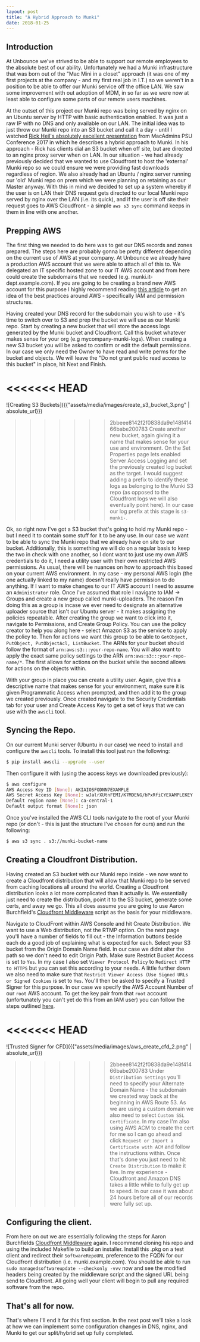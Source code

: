 ```yaml
---
layout: post
title: "A Hybrid Approach to Munki"
date: 2018-01-25
---
```


## Introduction

At Unbounce we've strived to be able to support our remote employees to the absolute best of our ability. Unfortunately we had a Munki infrastructure that was born out of the "Mac Mini in a closet" approach (it was one of my first projects at the company - and my first real job in I.T.) so we weren't in a position to be able to offer our Munki service off the office LAN. We saw some improvement with out adoption of MDM, in so far as we were now at least able to configure some parts of our remote users machines. 

At the outset of this project our Munki repo was being served by nginx on an Ubuntu server by HTTP with basic authentication enabled. It was just a raw IP with no DNS and only available on our LAN. The initial idea was to just throw our Munki repo into an S3 bucket and call it a day - until I watched [Rick Heil's absolutely excellent presentation][1] from MacAdmins PSU Conference 2017 in which he describes a hybrid approach to Munki. In his approach - Rick has clients dial an S3 bucket when off site, but are directed to an nginx proxy server when on LAN. In our situation - we had already previously decided that we wanted to use Cloudfront to host the 'external' Munki repo so we could ensure we were providing fast downloads regardless of region. We also already had an Ubuntu / nginx server running our 'old' Munki repo on prem which we were planning on retaining as our Master anyway. With this in mind we decided to set up a system whereby if the user is on LAN their DNS request gets directed to our local Munki repo served by nginx over the LAN (i.e. its quick), and if the user is off site their request goes to AWS Cloudfront - a simple `aws s3 sync` command keeps in them in line with one another. 

## Prepping AWS

The first thing we needed to do here was to get our DNS records and zones prepared. The steps here are probably gonna be pretty different depending on the current use of AWS at your company. At Unbounce we already have a production AWS account that we were able to attach all of this to. We delegated an IT specific hosted zone to our IT AWS account and from here could create the subdomains that we needed (e.g. munki.it-dept.example.com). If you are going to be creating a brand new AWS account for this purpose I highly recommend reading [this article][2] to get an idea of the best practices around AWS - specifically IAM and permission structures. 

Having created your DNS record for the subdomain you wish to use - it's time to switch over to S3 and prep the bucket we will use as our Munki repo. Start by creating a new bucket that will store the access logs generated by the Munki bucket and Cloudfront. Call this bucket whatever makes sense for your org (e.g mycompany-munki-logs). When creating a new S3 bucket you will be asked to confirm or edit the default permissions. In our case we only need the Owner to have read and write perms for the bucket and objects. We will leave the "Do not grant public read access to this bucket" in place, hit Next and Finish. 

<<<<<<< HEAD
=======
![Creating S3 Buckets]({{"assets/media/images/create_s3_bucket_3.png" | absolute_url}})

>>>>>>> 2bbeee8142f2f0838da9e148f41466babe200783
Create another new bucket, again giving it a name that makes sense for your use and environment. On the Set Properties page lets enabled Server Access Logging and set the previously created log bucket as the target. I would suggest adding a prefix to identify these logs as belonging to the Munki S3 repo (as opposed to the Cloudfront logs we will also eventually point here). In our case our log prefix at this stage is `s3-munki-`. 

Ok, so right now I've got a S3 bucket that's going to hold my Munki repo - but I need it to contain some stuff for it to be any use. In our case we want to be able to sync the Munki repo that we already have on site to our bucket. Additionally, this is something we will do on a regular basis to keep the two in check with one another, so I dont want to just use my own AWS credentials to do it, I need a utility user with their own restricted AWS permissions. As usual, there will be nuances on how to approach this based on your current AWS environment. In my case - my personal AWS login (the one actually linked to my name) doesn't really have permission to do anything. If I want to make changes to our IT AWS account I need to assume an `Administrator` role. Once I've assumed that role I navigate to IAM -> Groups and create a new group called munki-uploaders. The reason I'm doing this as a group is incase we ever need to designate an alternative uploader source that isn't our Ubuntu server - it makes assigning the policies repeatable. After creating the group we want to click into it, navigate to Permissions, and Create Group Policy. You can use the policy creator to help you along here - select Amazon S3 as the service to apply the policy to. Then for actions we want this group to be able to `GetObject, PutObject, PutObjectAcl, ListBucket`. The ARNs for your bucket should follow the format of `arn:aws:s3:::your-repo-name`. You will also want to apply the exact same policy settings to the ARN `arn:aws:s3:::your-repo-name/*`. The first allows for actions on the bucket while the second allows for actions on the objects within. 

With your group in place you can create a utility user. Again, give this a descriptive name that makes sense for your environment, make sure it is given Programmatic Access when prompted, and then add it to the group we created previously. Once created navigate to the Security Credentials tab for your user and Create Access Key to get a set of keys that we can use with the `awscli` tool. 

## Syncing the Repo. 

On our current Munki server (Ubuntu in our case) we need to install and configure the `awscli` tools. To install this tool just run the following:

```bash
$ pip install awscli --upgrade --user
```

Then configure it with (using the access keys we downloaded previously):

```bash
$ aws configure
AWS Access Key ID [None]: AKIAIOSFODNN7EXAMPLE
AWS Secret Access Key [None]: wJalrXUtnFEMI/K7MDENG/bPxRfiCYEXAMPLEKEY
Default region name [None]: ca-central-1
Default output format [None]: json
```

Once you've installed the AWS CLI tools navigate to the root of your Munki repo (or don't - this is just the structure I've chosen for ours) and run the following:

```bash
$ aws s3 sync . s3://munki-bucket-name
```

## Creating a Cloudfront Distribution. 

Having created an S3 bucket with our Munki repo inside - we now want to create a Cloudfront distribution that will allow that Munki repo to be served from caching locations all around the world. Creating a Cloudfront distribution looks a lot more complicated than it actually is. We essentially just need to create the distribution, point it to the S3 bucket, generate some certs, and away we go. This all does assume you are going to use Aaron Burchfield's [Cloudfront Middleware][3] script as the basis for your middleware. 

Navigate to CloudFront within AWS Console and hit Create Distribution. We want to use a Web distribution, not the RTMP option. On the next page you'll have a number of fields to fill out - the Information buttons beside each do a good job of explaining what is expected for each. Select your S3 bucket from the Origin Domain Name field. In our case we didnt alter the path so we don't need to edit Origin Path. Make sure Restrict Bucket Access is set to `Yes`. In my case I also set `Viewer Protocol Policy` to `Redirect HTTP to HTTPS` but you can set this according to your needs. A little further down we also need to make sure that `Restrict Viewer Access (Use Signed URLs or Signed Cookies` is set to `Yes`. You'll then be asked to specify a Trusted Signer for this purpose. In our case we specify the AWS Account Number of our `root` AWS account. To get the key pair from that `root` account (unfortunately you can't yet do this from an IAM user) you can follow the steps outlined [here][4]. 

<<<<<<< HEAD
=======
![Trusted Signer for CFD]({{"assets/media/images/aws_create_cfd_2.png" | absolute_url}})

>>>>>>> 2bbeee8142f2f0838da9e148f41466babe200783
Under `Distribution Settings` you'll need to specify your Alternate Domain Name - the subdomain we created way back at the beginning in AWS Route 53. As we are using a custom domain we also need to select `Custom SSL Certificate`. In my case I'm also using AWS ACM to create the cert for me so I can go ahead and click `Request or Import a Certificate with ACM` and follow the instructions within. Once that's done you just need to hit `Create Distribution` to make it live. In my experience - Cloudfront and Amazon DNS takes a little while to fully get up to speed. In our case it was about 24 hours before all of our records were fully set up. 

## Configuring the client. 

From here on out we are essentially following the steps for Aaron Burchfields [Cloudfront Middleware][3] again. I recommend cloning his repo and using the included Makefile to build an installer. Install this .pkg on a test client and redirect their `SoftwareRepoURL` preference to the FQDN for our Cloudfront distribution (i.e. munki.example.com). You should be able to run `sudo managedsoftwareupdate --checkonly -vvv` now and see the modified headers being created by the middleware script and the signed URL being send to Cloudfront. All going well your client will begin to pull any required software from the repo. 

## That's all for now. 

That's where I'll end it for this first section. In the next post we'll take a look at how we can implement some configuration changes in DNS, nginx, and Munki to get our split/hybrid set up fully completed. 

[1]: https://www.youtube.com/watch?v=__JXxHvuXd8
[2]: https://docs.aws.amazon.com/IAM/latest/UserGuide/best-practices.html
[3]: https://github.com/AaronBurchfield/CloudFront-Middleware
[4]: https://docs.aws.amazon.com/AmazonCloudFront/latest/DeveloperGuide/private-content-trusted-signers.html